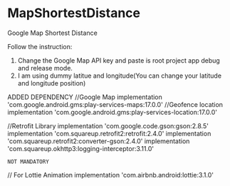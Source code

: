 # MapShortestDistance
Google Map Shortest Distance

Follow the instruction:

1) Change the Google Map API key and paste is root project app debug and release mode.
2) I am using dummy latitue and longitude(You can change your latitude and longitude position)

ADDED DEPENDENCY
//Google Map
 implementation 'com.google.android.gms:play-services-maps:17.0.0'
 //Geofence location
 implementation 'com.google.android.gms:play-services-location:17.0.0'
 
 
//Retrofit Library
    implementation 'com.google.code.gson:gson:2.8.5'
    implementation 'com.squareup.retrofit2:retrofit:2.4.0'
    implementation 'com.squareup.retrofit2:converter-gson:2.4.0'
    implementation 'com.squareup.okhttp3:logging-interceptor:3.11.0' 
    
    
    NOT MANDATORY
  // For Lottie Animation
    implementation 'com.airbnb.android:lottie:3.1.0'  
    
    
 
